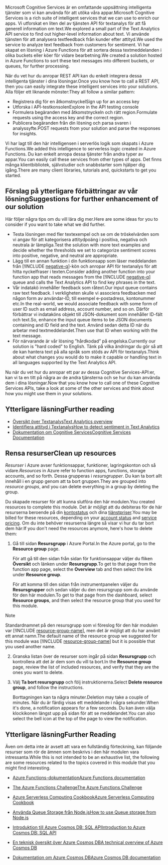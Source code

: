 <span data-ttu-id="39025-101">Microsoft Cognitive Services är en omfattande uppsättning intelligenta tjänster som vi kan använda för att utöka våra appar.</span><span class="sxs-lookup"><span data-stu-id="39025-101">Microsoft Cognitive Services is a rich suite of intelligent services that we can use to enrich our apps.</span></span> <span data-ttu-id="39025-102">Vi utforskat en liten del av tjänsten API för textanalys för att få generell information om text.</span><span class="sxs-lookup"><span data-stu-id="39025-102">We explored a small part of the Text Analytics API service to find out higher-level information about text.</span></span> <span data-ttu-id="39025-103">Vi använde tjänsten för att analysera textfeedback från kunder efter attityd.</span><span class="sxs-lookup"><span data-stu-id="39025-103">We used the service to analyze text feedback from customers for sentiment.</span></span> <span data-ttu-id="39025-104">Vi har skapat en lösning i Azure Functions för att sortera dessa textmeddelanden i olika buckets eller köer för vidare bearbetning.</span><span class="sxs-lookup"><span data-stu-id="39025-104">We created a solution hosted in Azure Functions to sort these text messages into different buckets, or queues, for further processing.</span></span>

<span data-ttu-id="39025-105">När du vet hur du anropar REST API kan du enkelt integrera dessa intelligenta tjänster i dina lösningar.</span><span class="sxs-lookup"><span data-stu-id="39025-105">Once you know how to call a REST API, then you can easily integrate these intelligent services into your solutions.</span></span> <span data-ttu-id="39025-106">Alla följer ett liknande mönster:</span><span class="sxs-lookup"><span data-stu-id="39025-106">They all follow a similar pattern:</span></span>

- <span data-ttu-id="39025-107">Registrera dig för en åtkomstnyckel</span><span class="sxs-lookup"><span data-stu-id="39025-107">Sign up for an access key</span></span>
- <span data-ttu-id="39025-108">Utforska i API-testkonsolen</span><span class="sxs-lookup"><span data-stu-id="39025-108">Explore in the API testing console</span></span>
- <span data-ttu-id="39025-109">Formulera begäranden med åtkomstnyckeln och rätt region.</span><span class="sxs-lookup"><span data-stu-id="39025-109">Formulate requests using the access key and the correct region.</span></span>
- <span data-ttu-id="39025-110">Publicera begäranden från din lösning och parsa svaren i analyssyfte.</span><span class="sxs-lookup"><span data-stu-id="39025-110">POST requests from your solution and parse the responses for insights.</span></span>

<span data-ttu-id="39025-111">Vi har lagt till den här intelligensen i serverlös logik som skapats i Azure Functions.</span><span class="sxs-lookup"><span data-stu-id="39025-111">We added this intelligence to serverless logic created in Azure Functions.</span></span> <span data-ttu-id="39025-112">Du kan enkelt anropa dessa tjänster från andra typer av appar.</span><span class="sxs-lookup"><span data-stu-id="39025-112">You can easily call these services from other types of apps.</span></span> <span data-ttu-id="39025-113">Det finns många klientbibliotek, självstudier och snabbstarter som hjälper dig igång.</span><span class="sxs-lookup"><span data-stu-id="39025-113">There are many client libraries, tutorials and,  quickstarts to get you started.</span></span>

## <a name="suggestions-for-further-enhancement-of-our-solution"></a><span data-ttu-id="39025-114">Förslag på ytterligare förbättringar av vår lösning</span><span class="sxs-lookup"><span data-stu-id="39025-114">Suggestions for further enhancement of our solution</span></span>

<span data-ttu-id="39025-115">Här följer några tips om du vill lära dig mer.</span><span class="sxs-lookup"><span data-stu-id="39025-115">Here are some ideas for you to consider if you want to take what we did further.</span></span> 

- <span data-ttu-id="39025-116">Testa lösningen med fler textexempel och se om de tröskelvärden som vi angav för att kategorisera attitydpoäng i positiva, negativa och neutrala är lämpliga.</span><span class="sxs-lookup"><span data-stu-id="39025-116">Test the solution with more text examples and decide whether the thresholds we set to categorize sentiment scores into positive, negative, and neutral are appropriate.</span></span> 
- <span data-ttu-id="39025-117">Lägg till en annan funktion i din funktionsapp som läser meddelanden från [!INCLUDE [negative-q](./q-name-negative.md)]-kön och anropar API för textanalys för att hitta nyckelfraser i texten.</span><span class="sxs-lookup"><span data-stu-id="39025-117">Consider adding another function into your function app that reads messages from the [!INCLUDE [negative-q](./q-name-negative.md)] queue and calls the Text Analytics API to find key phrases in the text.</span></span>
- <span data-ttu-id="39025-118">Vår indatakö innehåller feedback som råtext.</span><span class="sxs-lookup"><span data-stu-id="39025-118">Our input queue contains raw text feedback.</span></span> <span data-ttu-id="39025-119">I verkligheten skulle vi associera feedbacken med någon form av användar-ID, till exempel e-postadress, kontonummer etc.</span><span class="sxs-lookup"><span data-stu-id="39025-119">In the real-world, we would associate feedback with some form of user ID such as email address, account number, and so on.</span></span> <span data-ttu-id="39025-120">Därför förbättrar vi indataköns objekt till JSON-dokument som innehåller ID-fält och text.</span><span class="sxs-lookup"><span data-stu-id="39025-120">So, enhance the input queue items to be JSON documents containing and ID field and the text.</span></span> <span data-ttu-id="39025-121">Använd sedan detta ID när du arbetar med textmeddelandet.</span><span class="sxs-lookup"><span data-stu-id="39025-121">Then use that ID when working with the text message.</span></span>
 - <span data-ttu-id="39025-122">För närvarande är vår lösning ”hårdkodad” på engelska.</span><span class="sxs-lookup"><span data-stu-id="39025-122">Currently our solution is "hard coded" to English.</span></span> <span data-ttu-id="39025-123">Tänk på vilka ändringar du gör så att de kan hantera text på alla språk som stöds av API för textanalys.</span><span class="sxs-lookup"><span data-stu-id="39025-123">Think about what changes you would do to make it capable or handling text in all languages supported by the Text Analytics API.</span></span>  

<span data-ttu-id="39025-124">Nu när du vet hur du anropar ett par av dessa Cognitive Services-API:er, kan vi ta en titt på några av de andra tjänsterna och se hur du kan använda dem i dina lösningar.</span><span class="sxs-lookup"><span data-stu-id="39025-124">Now that you know how to call one of these Cognitive Services APIs, take a look at some of the other services and think about how you might use them in your solutions.</span></span> 

## <a name="further-reading"></a><span data-ttu-id="39025-125">Ytterligare läsning</span><span class="sxs-lookup"><span data-stu-id="39025-125">Further reading</span></span>

- [<span data-ttu-id="39025-126">Översikt över Textanalys</span><span class="sxs-lookup"><span data-stu-id="39025-126">Text Analytics overview</span></span>](https://docs.microsoft.com/azure/cognitive-services/text-analytics/overview)
- [<span data-ttu-id="39025-127">Identifiera attityd i Textanalys</span><span class="sxs-lookup"><span data-stu-id="39025-127">How to detect sentiment in Text Analytics</span></span>](https://docs.microsoft.com/azure/cognitive-services/text-analytics/how-tos/text-analytics-how-to-sentiment-analysis)
- [<span data-ttu-id="39025-128">Dokumentation om Cognitive Services</span><span class="sxs-lookup"><span data-stu-id="39025-128">Cognitive Services Documentation</span></span>](https://docs.microsoft.com/azure/cognitive-services/)

## <a name="clean-up-resources"></a><span data-ttu-id="39025-129">Rensa resurser</span><span class="sxs-lookup"><span data-stu-id="39025-129">Clean up resources</span></span>

<span data-ttu-id="39025-130">*Resurser* i Azure avser funktionsappar, funktioner, lagringskonton och så vidare.</span><span class="sxs-lookup"><span data-stu-id="39025-130">*Resources* in Azure refer to function apps, functions, storage accounts, and so forth.</span></span> <span data-ttu-id="39025-131">Dessa grupperas i *resursgrupper*. Du kan ta bort allt innehåll i en grupp genom att ta bort gruppen.</span><span class="sxs-lookup"><span data-stu-id="39025-131">They are grouped into *resource groups*, and you can delete everything in a group by deleting the group.</span></span>

<span data-ttu-id="39025-132">Du skapade resurser för att kunna slutföra den här modulen.</span><span class="sxs-lookup"><span data-stu-id="39025-132">You created resources to complete this module.</span></span> <span data-ttu-id="39025-133">Det är möjligt att du debiteras för de här resurserna beroende på din [kontostatus](https://azure.microsoft.com/account/) och dina [tjänstpriser](https://azure.microsoft.com/pricing/).</span><span class="sxs-lookup"><span data-stu-id="39025-133">You may be billed for these resources, depending on your [account status](https://azure.microsoft.com/account/) and [service pricing](https://azure.microsoft.com/pricing/).</span></span> <span data-ttu-id="39025-134">Om du inte behöver resurserna längre så visar vi hur du tar bort dem här:</span><span class="sxs-lookup"><span data-stu-id="39025-134">If you don't need the resources anymore, here's how to delete them:</span></span>

1. <span data-ttu-id="39025-135">Gå till sidan **Resursgrupp** i Azure Portal.</span><span class="sxs-lookup"><span data-stu-id="39025-135">In the Azure portal, go to the **Resource group** page.</span></span>

   <span data-ttu-id="39025-136">För att gå till den sidan från sidan för funktionsappar väljer du fliken **Översikt** och länken under **Resursgrupp**.</span><span class="sxs-lookup"><span data-stu-id="39025-136">To get to that page from the function app page, select the **Overview** tab and then select the link under **Resource group**.</span></span>

   <span data-ttu-id="39025-137">För att komma till den sidan från instrumentpanelen väljer du **Resursgrupper** och sedan väljer du den resursgrupp som du använde för den här modulen.</span><span class="sxs-lookup"><span data-stu-id="39025-137">To get to that page from the dashboard, select **Resource groups**, and then select the resource group that you used for this module.</span></span> 

> [!NOTE]
> <span data-ttu-id="39025-138">Standardnamnet på den resursgrupp som vi föreslog för den här modulen var [!INCLUDE [resource-group-name](./rg-name.md)], men det är möjligt att du har använt ett annat namn.</span><span class="sxs-lookup"><span data-stu-id="39025-138">The default name of the resource group we suggested for this module was [!INCLUDE [resource-group-name](./rg-name.md)] but it is possible that you used another name.</span></span>

2. <span data-ttu-id="39025-139">Granska listan över de resurser som ingår på sidan **Resursgrupp** och kontrollera att det är dem som du vill ta bort.</span><span class="sxs-lookup"><span data-stu-id="39025-139">In the **Resource group** page, review the list of included resources, and verify that they are the ones you want to delete.</span></span>

3. <span data-ttu-id="39025-140">Välj **Ta bort resursgrupp** och följ instruktionerna.</span><span class="sxs-lookup"><span data-stu-id="39025-140">Select **Delete resource group**, and follow the instructions.</span></span>

   <span data-ttu-id="39025-141">Borttagningen kan ta några minuter.</span><span class="sxs-lookup"><span data-stu-id="39025-141">Deletion may take a couple of minutes.</span></span> <span data-ttu-id="39025-142">När du är färdig visas ett meddelande i några sekunder.</span><span class="sxs-lookup"><span data-stu-id="39025-142">When it's done, a notification appears for a few seconds.</span></span> <span data-ttu-id="39025-143">Du kan även välja klockikonen längst upp på sidan för att se meddelandet.</span><span class="sxs-lookup"><span data-stu-id="39025-143">You can also select the bell icon at the top of the page to view the notification.</span></span>

## <a name="further-reading"></a><span data-ttu-id="39025-144">Ytterligare läsning</span><span class="sxs-lookup"><span data-stu-id="39025-144">Further Reading</span></span>

<span data-ttu-id="39025-145">Även om detta inte är avsett att vara en fullständig förteckning, kan följande resurser som rör de ämnen som beskrivs i den här modulen vara intressanta.</span><span class="sxs-lookup"><span data-stu-id="39025-145">While this is not intended to be an exhaustive list, the following are some resources related to the topics covered in this module that you might find interesting.</span></span>

 * [<span data-ttu-id="39025-146">Azure Functions-dokumentation</span><span class="sxs-lookup"><span data-stu-id="39025-146">Azure Functions documentation</span></span>](https://docs.microsoft.com/azure/azure-functions/)

* [<span data-ttu-id="39025-147">The Azure Functions Challenge</span><span class="sxs-lookup"><span data-stu-id="39025-147">The Azure Functions Challenge</span></span>](https://aka.ms/afc)

* [<span data-ttu-id="39025-148">Azure Serverless Computing Cookbook</span><span class="sxs-lookup"><span data-stu-id="39025-148">Azure Serverless Computing Cookbook</span></span>](https://azure.microsoft.com/resources/azure-serverless-computing-cookbook/)

 * [<span data-ttu-id="39025-149">Använda Queue Storage från Node.js</span><span class="sxs-lookup"><span data-stu-id="39025-149">How to use Queue storage from Node.js</span></span>](https://docs.microsoft.com/azure/storage/queues/storage-nodejs-how-to-use-queues)

 * [<span data-ttu-id="39025-150">Introduktion till Azure Cosmos DB: SQL API</span><span class="sxs-lookup"><span data-stu-id="39025-150">Introduction to Azure Cosmos DB: SQL API</span></span>](https://docs.microsoft.com/azure/cosmos-db/sql-api-introduction)

* [<span data-ttu-id="39025-151">En teknisk översikt över Azure Cosmos DB</span><span class="sxs-lookup"><span data-stu-id="39025-151">A technical overview of Azure Cosmos DB</span></span>](https://azure.microsoft.com/blog/a-technical-overview-of-azure-cosmos-db/)

* [<span data-ttu-id="39025-152">Dokumentation om Azure Cosmos DB</span><span class="sxs-lookup"><span data-stu-id="39025-152">Azure Cosmos DB documentation</span></span>](https://docs.microsoft.com/azure/cosmos-db/)
